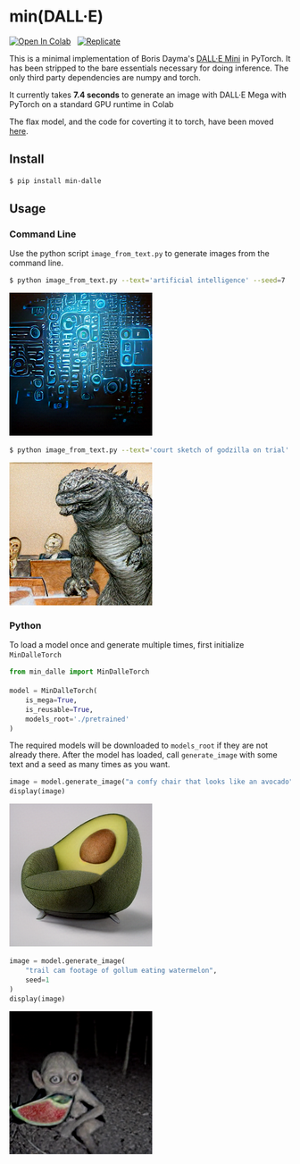 # min(DALL·E)

[![Open In Colab](https://colab.research.google.com/assets/colab-badge.svg)](https://colab.research.google.com/github/kuprel/min-dalle/blob/main/min_dalle.ipynb) &nbsp;
[![Replicate](https://replicate.com/kuprel/min-dalle/badge)](https://replicate.com/kuprel/min-dalle)

This is a minimal implementation of Boris Dayma's [DALL·E Mini](https://github.com/borisdayma/dalle-mini) in PyTorch.  It has been stripped to the bare essentials necessary for doing inference.  The only third party dependencies are numpy and torch.

It currently takes **7.4 seconds** to generate an image with DALL·E Mega with PyTorch on a standard GPU runtime in Colab

The flax model, and the code for coverting it to torch, have been moved [here](https://github.com/kuprel/min-dalle-flax).

## Install

```bash
$ pip install min-dalle
```  

## Usage


### Command Line

Use the python script `image_from_text.py` to generate images from the command line.

```bash
$ python image_from_text.py --text='artificial intelligence' --seed=7
```
![Artificial Intelligence](examples/artificial_intelligence.png)

```bash
$ python image_from_text.py --text='court sketch of godzilla on trial' --mega
```
![Godzilla Trial](examples/godzilla_on_trial.png)

### Python

To load a model once and generate multiple times, first initialize `MinDalleTorch`

```python
from min_dalle import MinDalleTorch

model = MinDalleTorch(
    is_mega=True, 
    is_reusable=True,
    models_root='./pretrained'
)
```

The required models will be downloaded to `models_root` if they are not already there.  After the model has loaded, call `generate_image` with some text and a seed as many times as you want.

```python
image = model.generate_image("a comfy chair that looks like an avocado")
display(image)
```
![Avocado Armchair](examples/avocado_armchair.png)

```python
image = model.generate_image(
    "trail cam footage of gollum eating watermelon", 
    seed=1
)
display(image)
```
![Gollum Trailcam](examples/gollum_trailcam.png)
